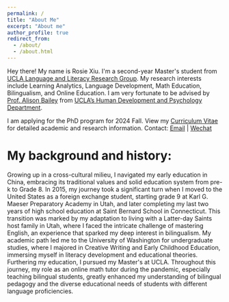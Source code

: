 ```yaml
---
permalink: /
title: "About Me"
excerpt: "About me"
author_profile: true
redirect_from: 
  - /about/
  - /about.html
---
```


Hey there! My name is Rosie Xiu. I'm a second-year Master's student from  [UCLA Language and Literacy Research Group](https://langlit.gseis.ucla.edu/). My research interests include Learning Analytics, Language Development, Math Education, Bilingualism, and Online Education. I am very fortunate to be advised by [Prof. Alison Bailey](https://seis.ucla.edu/faculty-and-research/faculty-directory/alison-bailey) from [UCLA’s Human Development and Psychology Department](https://seis.ucla.edu/departments-and-degrees/department-of-education/human-development-and-psychology-division).

I am applying for the PhD program for 2024 Fall. View my [Curriculum Vitae](../xiul.github.io/files/Curriculum_Vitae.pdf) for detailed academic and research information.
Contact: [Email](mailto:xiul@g.ucla.edu) | [Wechat](../xiul.github.io/images/wechat.png) 


My background and history:
======
Growing up in a cross-cultural milieu, I navigated my early education in China, embracing its traditional values and solid education system from pre-k to Grade 8. In 2015, my journey took a significant turn when I moved to the United States as a foreign exchange student, starting grade 9 at Karl G. Maeser Preparatory Academy in Utah, and later completing my last two years of high school education at Saint Bernard School in Connecticut. This transition was marked by my adaptation to living with a Latter-day Saints host family in Utah, where I faced the intricate challenge of mastering English, an experience that sparked my deep interest in bilingualism. My academic path led me to the University of Washington for undergraduate studies, where I majored in Creative Writing and Early Childhood Education, immersing myself in literacy development and educational theories. Furthering my education, I pursued my Master's at UCLA. Throughout this journey, my role as an online math tutor during the pandemic, especially teaching bilingual students, greatly enhanced my understanding of bilingual pedagogy and the diverse educational needs of students with different language proficiencies.

